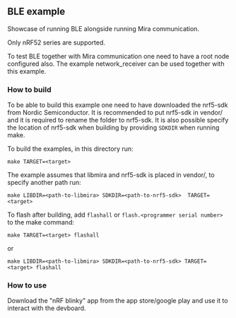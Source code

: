 ## BLE example
Showcase of running BLE alongside running Mira communication.

Only nRF52 series are supported.

To test BLE together with Mira communication one need to have a root node configured also. The example network_receiver can be used together with this example.

### How to build

To be able to build this example one need to have downloaded the nrf5-sdk from Nordic Semiconductor. It is recommended to put nrf5-sdk in vendor/ and it is required to rename the folder to nrf5-sdk. It is also possible specify the location of nrf5-sdk when building by providing `SDKDIR` when running make.

To build the examples, in this directory run:
```
make TARGET=<target>
```
The example assumes that libmira and nrf5-sdk is placed in vendor/, to specify another path run:
```
make LIBDIR=<path-to-libmira> SDKDIR=<path-to-nrf5-sdk>  TARGET=<target>
```

To flash after building, add `flashall` or `flash.<programmer serial number>` to the make command:
```
make TARGET=<target> flashall
``````
or
```
make LIBDIR=<path-to-libmira> SDKDIR=<path-to-nrf5-sdk> TARGET=<target> flashall
```

### How to use

Download the "nRF blinky" app from the app store/google play and use
it to interact with the devboard.
